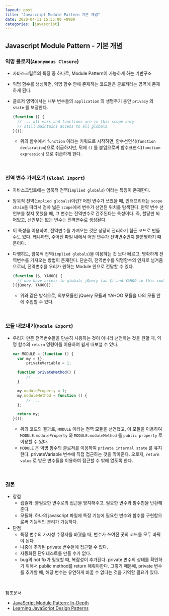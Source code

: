 ```yaml
---
layout: post
title: "Javascript Module Pattern 기본 개념"
date: 2020-04-11 15:55:00 +0900
categories: [javascript]
---
```


## Javascript Module Pattern - 기본 개념

### 익명 클로저(`Anonymous Closure`)

- 자바스크립트의 특징 중 하나로, Module Pattern이 가능하게 하는 기반구조

- 익명 함수를 생성하면, 익명 함수 안에 존재하는 코드들은 클로저라는 영역에 존재하게 된다.

- 클로저 영역에서는 내부 변수들의 `application` 의 생명주기 동안 `privacy` 와 `state` 를 보장한다.

  ```javascript
  (function () {
  	// ... all vars and functions are in this scope only
  	// still maintains access to all globals
  }());
  ```

  - 위의 함수에서 `function` 이라는 키워드로 시작하면, 함수선언식(`function declaration`)으로 취급하지만, 뒤에 `()` 를 붙임으로써 함수표현식(`function expression`) 으로 취급하게 한다.

<br>

### 전역 변수 가져오기 (`Global Import`)

- 자바스크립트에는 암묵적 전역(`implied globals`) 이라는 특징이 존재한다.

- 암묵적 전역(`implied globals`)이란? 어떤 변수가 쓰였을 때, 인터프리터는 `scope chain`을 따라서 점차 넓은 `scope`에서 변수가 선언된 위치를 탐색한다. 만약 변수 선언부를 찾지 못했을 때, 그 변수는 전역변수로 간주된다는 특성이다. 즉, 할당만 되어있고, 선언부는 없는 변수는 전역변수로 생성된다.

- 이 특성을 이용하여, 전역변수를 가져오는 것은 상당히 관리하기 힘든 코드로 만들 수도 있다. 왜냐하면, 주어진 파일 내에서 어떤 변수가 전역변수인지 불분명하기 때문이다.

- 다행히도, 암묵적 전역(`implied globals`)을 이용하는 것 보다 빠르고, 명확하게 전역변수를 가져오는 방법이 존재한다. 단순히, 전역변수를 익명함수의 인자로 넘겨줌으로써, 전역변수를 우리가 원하는 Module 안으로 전달할 수 있다.

  ```javascript
  (function ($, YAHOO) {
  	// now have access to globals jQuery (as $) and YAHOO in this code
  }(jQuery, YAHOO));
  ```

  - 위와 같은 방식으로, 외부모듈인 jQuery 모듈과 YAHOO 모듈을 나의 모듈 안에 주입할 수 있다.

<br>

### 모듈 내보내기(`Module Export`)

- 우리가 만든 전역변수들을 단순히 사용하는 것이 아니라 선언하는 것을 원할 때, 익명 함수의 `return` 명령어를 이용하여 쉽게 내보낼 수 있다.

  ```javascript
  var MODULE = (function () {
  	var my = {},
  		privateVariable = 1;
  
  	function privateMethod() {
  		// ...
  	}
  
  	my.moduleProperty = 1;
  	my.moduleMethod = function () {
  		// ...
  	};
  
  	return my;
  }());
  ```

  - 위의 코드의 결과로, `MODULE` 이라는 전역 모듈을 선언했고, 이 모듈을 이용하여 `MODULE.moduleProperty` 와 `MODULE.moduleMethod` 를 `public property` 로 이용할 수 있다. 
  - `MODULE` 은 익명 함수의 클로저를 이용하여 `private internal state` 를 유지한다. privateVariable 변수에 직접 접근하는 것을 막아준다. 오로지, `return value` 로 받은 변수들을 이용하여 접근할 수 밖에 없도록 한다.

<br>

### 결론

- 장점
  - 캡슐화: 불필요한 변수로의 접근을 방지해주고, 필요한 변수와 함수만을 반환해준다.
  - 모듈화: 하나의 javascript 파일에 특정 기능에 필요한 변수와 함수를 구현함으로써 기능적인 분리가 가능하다.
- 단점
  - 특정 변수의 가시성 수정자를 바꿨을 때, 변수가 쓰여진 곳의 코드를 모두 바꿔야 된다.
  - 나중에 추가된 private 변수들에 접근할 수 없다.
  - 자동화된 단위테스트를 만들 수가 없다.
  - bug의 hot fix가 필요할 때, 복잡성이 추가된다. private 변수의 상태를 확인하기 위해서 public method를 return 해줘야한다. 그렇기 때문에, private 변수를 추가할 때, 해당 변수는 유연하게 바꿀 수 없다는 것을 기억할 필요가 있다.

<br>

참조문서

- [JavaScript Module Pattern: In-Depth](http://www.adequatelygood.com/JavaScript-Module-Pattern-In-Depth.html)
- [Learning JavaScript Design Patterns](https://addyosmani.com/resources/essentialjsdesignpatterns/book/index.html#modulepatternjavascript)

